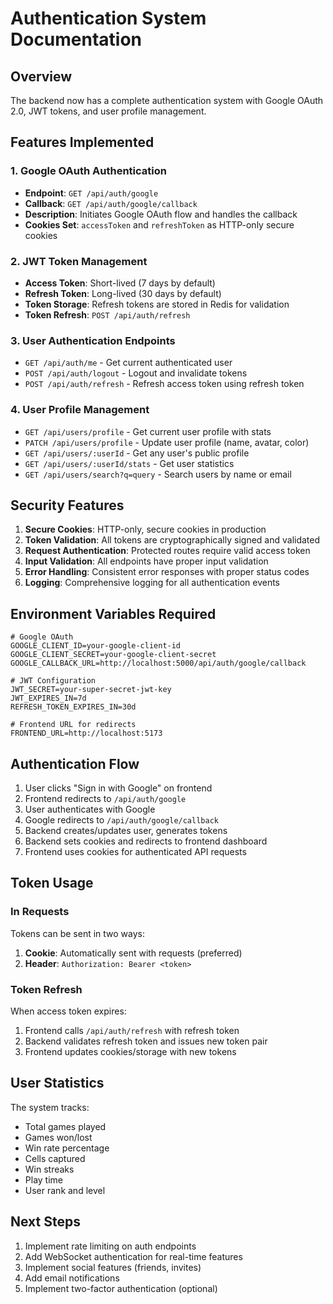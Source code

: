 # Authentication System Documentation

## Overview

The backend now has a complete authentication system with Google OAuth 2.0, JWT tokens, and user profile management.

## Features Implemented

### 1. Google OAuth Authentication
- **Endpoint**: `GET /api/auth/google`
- **Callback**: `GET /api/auth/google/callback`
- **Description**: Initiates Google OAuth flow and handles the callback
- **Cookies Set**: `accessToken` and `refreshToken` as HTTP-only secure cookies

### 2. JWT Token Management
- **Access Token**: Short-lived (7 days by default)
- **Refresh Token**: Long-lived (30 days by default)
- **Token Storage**: Refresh tokens are stored in Redis for validation
- **Token Refresh**: `POST /api/auth/refresh`

### 3. User Authentication Endpoints
- `GET /api/auth/me` - Get current authenticated user
- `POST /api/auth/logout` - Logout and invalidate tokens
- `POST /api/auth/refresh` - Refresh access token using refresh token

### 4. User Profile Management
- `GET /api/users/profile` - Get current user profile with stats
- `PATCH /api/users/profile` - Update user profile (name, avatar, color)
- `GET /api/users/:userId` - Get any user's public profile
- `GET /api/users/:userId/stats` - Get user statistics
- `GET /api/users/search?q=query` - Search users by name or email

## Security Features

1. **Secure Cookies**: HTTP-only, secure cookies in production
2. **Token Validation**: All tokens are cryptographically signed and validated
3. **Request Authentication**: Protected routes require valid access token
4. **Input Validation**: All endpoints have proper input validation
5. **Error Handling**: Consistent error responses with proper status codes
6. **Logging**: Comprehensive logging for all authentication events

## Environment Variables Required

```env
# Google OAuth
GOOGLE_CLIENT_ID=your-google-client-id
GOOGLE_CLIENT_SECRET=your-google-client-secret
GOOGLE_CALLBACK_URL=http://localhost:5000/api/auth/google/callback

# JWT Configuration
JWT_SECRET=your-super-secret-jwt-key
JWT_EXPIRES_IN=7d
REFRESH_TOKEN_EXPIRES_IN=30d

# Frontend URL for redirects
FRONTEND_URL=http://localhost:5173
```

## Authentication Flow

1. User clicks "Sign in with Google" on frontend
2. Frontend redirects to `/api/auth/google`
3. User authenticates with Google
4. Google redirects to `/api/auth/google/callback`
5. Backend creates/updates user, generates tokens
6. Backend sets cookies and redirects to frontend dashboard
7. Frontend uses cookies for authenticated API requests

## Token Usage

### In Requests
Tokens can be sent in two ways:
1. **Cookie**: Automatically sent with requests (preferred)
2. **Header**: `Authorization: Bearer <token>`

### Token Refresh
When access token expires:
1. Frontend calls `/api/auth/refresh` with refresh token
2. Backend validates refresh token and issues new token pair
3. Frontend updates cookies/storage with new tokens

## User Statistics

The system tracks:
- Total games played
- Games won/lost
- Win rate percentage
- Cells captured
- Win streaks
- Play time
- User rank and level

## Next Steps

1. Implement rate limiting on auth endpoints
2. Add WebSocket authentication for real-time features
3. Implement social features (friends, invites)
4. Add email notifications
5. Implement two-factor authentication (optional)